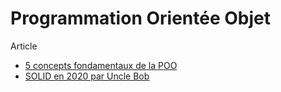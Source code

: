 # Programmation Orientée Objet

Article

- [5 concepts fondamentaux de la POO](https://itexpert.fr/blog/concepts-fondamentaux-poo/)
- [SOLID en 2020 par Uncle Bob](http://blog.cleancoder.com/uncle-bob/2020/10/18/Solid-Relevance.html)
